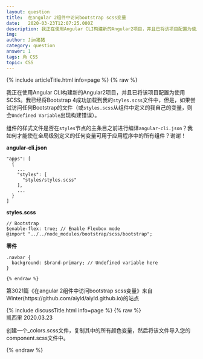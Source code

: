 ```yaml
---
layout: question
title:  在angular 2组件中访问bootstrap scss变量
date:   2020-03-23T12:07:25.000Z
description: 我正在使用Angular CLI构建新的Angular2项目，并且已将该项目配置为使用SCSS。我已经将Bootstrap 4成功加载到我的styles....
img: 
author: Jim猪猪
category: question
answer: 1
tags: 角 CSS
topic: CSS
---
```

<div class="article-root">
  <div class="article">
    {% include articleTitle.html info=page %}
    {% raw %}
    <div class="article-content"><p><font style="vertical-align: inherit;"><font style="vertical-align: inherit;">我正在使用Angular CLI构建新的Angular2项目，并且已将该项目配置为使用SCSS。</font><font style="vertical-align: inherit;">我已经将Bootstrap 4成功加载到我的</font></font><code>styles.scss</code><font style="vertical-align: inherit;"><font style="vertical-align: inherit;">文件中，但是，如果尝试访问任何Bootstrap的文件（或</font></font><code>styles.scss</code><font style="vertical-align: inherit;"><font style="vertical-align: inherit;">从组件中</font><font style="vertical-align: inherit;">定义的我自己的变量，则会</font></font><code>Undefined Variable</code><font style="vertical-align: inherit;"><font style="vertical-align: inherit;">出现构建错误）。</font></font></p>

<p><font style="vertical-align: inherit;"><font style="vertical-align: inherit;">组件的样式文件是否在</font></font><code>styles</code><font style="vertical-align: inherit;"><font style="vertical-align: inherit;">节点</font><font style="vertical-align: inherit;">的主条目之前进行编译</font></font><code>angular-cli.json</code><font style="vertical-align: inherit;"><font style="vertical-align: inherit;">？</font><font style="vertical-align: inherit;">我如何才能使在全局级别定义的任何变量可用于应用程序中的所有组件？</font><font style="vertical-align: inherit;">谢谢！</font></font></p>

<p><strong><font style="vertical-align: inherit;"><font style="vertical-align: inherit;">angular-cli.json</font></font></strong></p>

<pre><code>"apps": [<font></font>
  {<font></font>
    ...<font></font>
    "styles": [<font></font>
      "styles/styles.scss"<font></font>
    ],<font></font>
    ...<font></font>
  }<font></font>
]<font></font>
</code></pre>

<p><strong><font style="vertical-align: inherit;"><font style="vertical-align: inherit;">styles.scss</font></font></strong></p>

<pre><code>// Bootstrap<font></font>
$enable-flex: true; // Enable Flexbox mode<font></font>
@import "../../node_modules/bootstrap/scss/bootstrap";<font></font>
</code></pre>

<p><strong><font style="vertical-align: inherit;"><font style="vertical-align: inherit;">零件</font></font></strong></p>

<pre><code>.navbar {<font></font>
  background: $brand-primary; // Undefined variable here<font></font>
}<font></font>
</code></pre></div>
    {% endraw %}
  </div>
  <p class="winter_mark">第3021篇《在angular 2组件中访问bootstrap scss变量》来自Winter(https://github.com/aiyld/aiyld.github.io)的站点</p>
  <div class="discuss-wrapper">
    {% include discussTitle.html info=page %}
    {% raw %}
    <div class="discuss-list">
    <div class="discuss-item">
        <div class="discuss-parent">
          <div class="discuss-meta">
            <span class="discuss-user">凯西里</span>
            <span class="discuss-time">2020.03.23</span>
          </div>
          <div class="discuss-comment"><p><font style="vertical-align: inherit;"><font style="vertical-align: inherit;">创建一个_colors.scss文件，复制其中的所有颜色变量，然后将该文件导入您的component.scss文件中。 </font></font></p></div>
        </div></div>
    </div>
    {% endraw %}
  </div>
<div>
